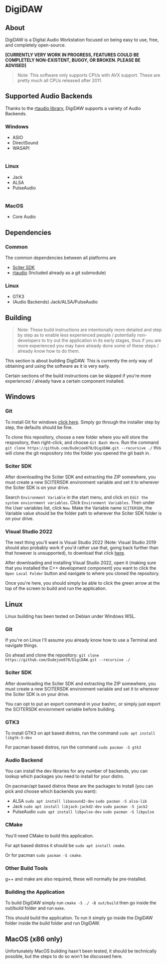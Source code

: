 
# DigiDAW

## About

DigiDAW is a Digital Audio Workstation focused on being easy to use, free, and completely open-source.

**[CURRENTLY VERY WORK IN PROGRESS, FEATURES COULD BE COMPLETELY NON-EXISTENT, BUGGY, OR BROKEN. PLEASE BE ADVISED]**

> Note: This software only supports CPUs with AVX support. These are pretty much all CPUs released after 2011.

## Supported Audio Backends

Thanks to the [rtaudio library](https://github.com/thestk/rtaudio), DigiDAW supports a variety of Audio Backends.

### Windows

- ASIO
- DirectSound
- WASAPI

#

### Linux

- Jack
- ALSA
- PulseAudio

#

### MacOS

- Core Audio

## Dependencies

### Common

The common dependencies between all platforms are
- [Sciter SDK](https://sciter.com/download/)
- [rtaudio](https://github.com/thestk/rtaudio) (Included already as a git submodule)

### Linux

- GTK3
- (Audio Backends) Jack/ALSA/PulseAudio

## Building

> Note: These build instructions are intentionally more detailed and step by step as to enable less experienced people / potentially non-developers 
to try out the application in its early stages, thus if you are more experienced you may have already done some of these steps / already know how to do them.

This section is about building DigiDAW. This is currently the only way of obtaining and using the software as it is very early.

Certain sections of the build instructions can be skipped if you're more experienced / already have a certain component installed.

## Windows

### Git

To install Git for windows [click here](https://git-scm.com/download/win).
Simply go through the installer step by step, the defaults should be fine.

To clone this repository, choose a new folder where you will store the respository, then right-click, and choose ``Git Bash Here``.
Run the command ```git clone https://github.com/Dudejoe870/DigiDAW.git --recursive ./```
this will clone the git respository into the folder you opened the git bash in.

### Sciter SDK


After downloading the Sciter SDK and extracting the ZIP somewhere, you must create a new SCITERSDK environment variable and set it to wherever the Sciter SDK is on your drive.

Search ``Environment Variable`` in the start menu, and click on ``Edit the system enviornment variables``.
Click ``Environment Variables``. 
Then under the User variables list, click ``New``.
Make the Variable name ``SCITERSDK``, the Variable value should be the folder path to wherever the Sciter SDK folder is on your drive.

### Visual Studio 2022

The next thing you'll want is Visual Studio 2022 (Note: Visual Studio 2019 should also probably work if you'd rather use that, going back further than that however is unsupported), 
to download that click [here](https://visualstudio.microsoft.com/downloads/).

After downloading and installing Visual Studio 2022, open it (making sure that you installed the C++ development component)
you want to click the ``Open Local Folder`` button and navigate to where you cloned the repository.

Once you're here, you should simply be able to click the green arrow at the top of the screen to build and run the application.


## Linux


Linux building has been tested on Debian under Windows WSL.

### Git

If you're on Linux I'll assume you already know how to use a Terminal and navigate things.

Go ahead and clone the repository: ```git clone https://github.com/Dudejoe870/DigiDAW.git --recursive ./```

### Sciter SDK

After downloading the Sciter SDK and extracting the ZIP somewhere, you must create a new SCITERSDK environment variable and set it to wherever the Sciter SDK is on your drive.

You can opt to put an export command in your bashrc, or simply just export the SCITERSDK enviornment variable before building.

### GTK3

To install GTK3 on apt based distros, run the command ```sudo apt install libgtk-3-dev```

For pacman based distros, run the command ```sudo pacman -S gtk3```

### Audio Backend

You can install the dev libraries for any number of backends, you can lookup which packages you need to install for your distro.

On pacman/apt based distros these are the packages to install (you can pick and choose which backends you want):
- ALSA ```sudo apt install libasound2-dev``` ```sudo pacman -S alsa-lib```
- Jack ```sudo apt install libjack-jackd2-dev``` ```sudo pacman -S jack2```
- PulseAudio ```sudo apt install libpulse-dev``` ```sudo pacman -S libpulse```

### CMake

You'll need CMake to build this application.

For apt based distros it should be ```sudo apt install cmake```.

Or for pacman ```sudo pacman -S cmake```.

### Other Build Tools

g++ and make are also required, these will normally be pre-installed.

### Building the Application

To build DigiDAW simply run ```cmake -S ./ -B out/build```
then go inside the out/build folder and run ```make```.

This should build the application. To run it simply go inside the DigiDAW folder inside the build folder and run DigiDAW.

## MacOS (x86 only)

Unfortunately MacOS building hasn't been tested, it should be technically possible,
but the steps to do so won't be discussed here.
